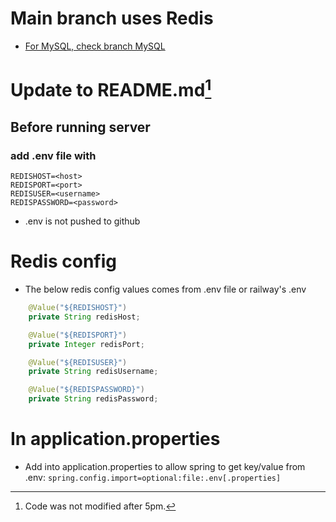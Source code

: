# Main branch uses Redis
- [For MySQL, check branch MySQL](https://github.com/Raynerenyar/SSF_Assessment/tree/MySQL)


# Update to README.md[^1]
## Before running server 
### add .env file with
```
REDISHOST=<host>
REDISPORT=<port>
REDISUSER=<username>
REDISPASSWORD=<password>
```
- .env is not pushed to github


# Redis config
- The below redis config values comes from .env file or railway's .env
```java
    @Value("${REDISHOST}")
    private String redisHost;

    @Value("${REDISPORT}")
    private Integer redisPort;

    @Value("${REDISUSER}")
    private String redisUsername;

    @Value("${REDISPASSWORD}")
    private String redisPassword;
```


# In application.properties
- Add into application.properties to allow spring to get key/value from .env:
    `spring.config.import=optional:file:.env[.properties]`

[^1]: Code was not modified after 5pm.